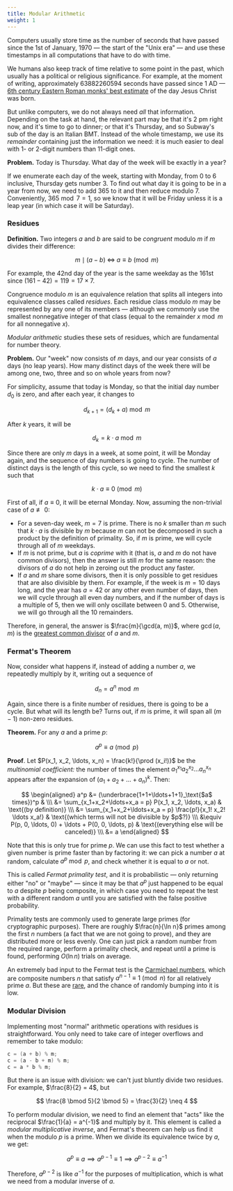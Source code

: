 ```yaml
---
title: Modular Arithmetic
weight: 1
---
```


<!--

TODO: use it in binary exponentiation.

In this section, we are going to discuss some preliminaries before discussing more advanced topics.

we use the 1st of January, 1970 as the start of the "Unix era," and all time computations are usually done relative to that timestamp.

And the beautiful thing about it is that remainders are small and cyclic. Think the hour clock: after 12 there comes 1 again, so the number is always small.

![](../img/clock.gif)

-->

Computers usually store time as the number of seconds that have passed since the 1st of January, 1970 — the start of the "Unix era" — and use these timestamps in all computations that have to do with time.

We humans also keep track of time relative to some point in the past, which usually has a political or religious significance. For example, at the moment of writing, approximately 63882260594 seconds have passed since 1 AD — [6th century Eastern Roman monks' best estimate](https://en.wikipedia.org/wiki/Anno_Domini) of the day Jesus Christ was born.

But unlike computers, we do not always need *all* that information. Depending on the task at hand, the relevant part may be that it's 2 pm right now, and it's time to go to dinner; or that it's Thursday, and so Subway's sub of the day is an Italian BMT. Instead of the whole timestamp, we use its *remainder* containing just the information we need: it is much easier to deal with 1- or 2-digit numbers than 11-digit ones.

**Problem.** Today is Thursday. What day of the week will be exactly in a year?

If we enumerate each day of the week, starting with Monday, from $0$ to $6$ inclusive, Thursday gets number $3$. To find out what day it is going to be in a year from now, we need to add $365$ to it and then reduce modulo $7$. Conveniently, $365 \bmod 7 = 1$, so we know that it will be Friday unless it is a leap year (in which case it will be Saturday).

### Residues

**Definition.** Two integers $a$ and $b$ are said to be *congruent* modulo $m$ if $m$ divides their difference:

$$
m \mid (a - b) \; \Longleftrightarrow \; a \equiv b \pmod m
$$

For example, the 42nd day of the year is the same weekday as the 161st since $(161 - 42) = 119 = 17 \times 7$.

Congruence modulo $m$ is an equivalence relation that splits all integers into equivalence classes called *residues*. Each residue class modulo $m$ may be represented by any one of its members — although we commonly use the smallest nonnegative integer of that class (equal to the remainder $x \bmod m$ for all nonnegative $x$).

<!--

Equivalently, the *remainders* of their division by $m$ should be equal:

a \bmod m = b \bmod m

Here are a few example of how this can be useful.

-->

*Modular arithmetic* studies these sets of residues, which are fundamental for number theory.

**Problem.** Our "week" now consists of $m$ days, and our year consists of $a$ days (no leap years). How many distinct days of the week there will be among one, two, three and so on whole years from now?

For simplicity, assume that today is Monday, so that the initial day number $d_0$ is zero, and after each year, it changes to

$$
d_{k + 1} = (d_k + a) \bmod m
$$

After $k$ years, it will be

$$
d_k = k \cdot a \bmod m
$$

Since there are only $m$ days in a week, at some point, it will be Monday again, and the sequence of day numbers is going to cycle. The number of distinct days is the length of this cycle, so we need to find the smallest $k$ such that

$$
k \cdot a \equiv 0 \pmod m
$$

First of all, if $a \equiv 0$, it will be eternal Monday. Now, assuming the non-trivial case of $a \not \equiv 0$:

- For a seven-day week, $m = 7$ is prime. There is no $k$ smaller than $m$ such that $k \cdot a$ is divisible by $m$ because $m$ can not be decomposed in such a product by the definition of primality. So, if $m$ is prime, we will cycle through all of $m$ weekdays.
- If $m$ is not prime, but $a$ is *coprime* with it (that is, $a$ and $m$ do not have common divisors), then the answer is still $m$ for the same reason: the divisors of $a$ do not help in zeroing out the product any faster.
- If $a$ and $m$ share some divisors, then it is only possible to get residues that are also divisible by them. For example, if the week is $m = 10$ days long, and the year has $a = 42$ or any other even number of days, then we will cycle through all even day numbers, and if the number of days is a multiple of $5$, then we will only oscillate between $0$ and $5$. Otherwise, we will go through all the $10$ remainders.

Therefore, in general, the answer is $\frac{m}{\gcd(a, m)}$, where $\gcd(a, m)$ is the [greatest common divisor](/hpc/algorithms/gcd/) of $a$ and $m$.

### Fermat's Theorem

Now, consider what happens if, instead of adding a number $a$, we repeatedly multiply by it, writing out a sequence of

$$
d_n = a^n \bmod m
$$

Again, since there is a finite number of residues, there is going to be a cycle. But what will its length be? Turns out, if $m$ is prime, it will span all $(m - 1)$ non-zero residues.

**Theorem.** For any $a$ and a prime $p$:

$$
a^p \equiv a \pmod p
$$

**Proof**. Let $P(x_1, x_2, \ldots, x_n) = \frac{k!}{\prod (x_i!)}$ be the *multinomial coefficient:* the number of times the element $a_1^{x_1} a_2^{x_2} \ldots a_n^{x_n}$ appears after the expansion of $(a_1 + a_2 + \ldots + a_n)^k$. Then:

$$
\begin{aligned}
a^p &= (\underbrace{1+1+\ldots+1+1}_\text{$a$ times})^p &
\\\ &= \sum_{x_1+x_2+\ldots+x_a = p} P(x_1, x_2, \ldots, x_a) & \text{(by definition)}
\\\ &= \sum_{x_1+x_2+\ldots+x_a = p} \frac{p!}{x_1! x_2! \ldots x_a!} & \text{(which terms will not be divisible by $p$?)}
\\\ &\equiv P(p, 0, \ldots, 0) + \ldots + P(0, 0, \ldots, p) & \text{(everything else will be canceled)}
\\\ &= a
\end{aligned}
$$

Note that this is only true for prime $p$. We can use this fact to test whether a given number is prime faster than by factoring it: we can pick a number $a$ at random, calculate $a^{p} \bmod p$, and check whether it is equal to $a$ or not.

This is called *Fermat primality test*, and it is probabilistic — only returning either "no" or "maybe" — since it may be that $a^p$ just happened to be equal to $a$ despite $p$ being composite, in which case you need to repeat the test with a different random $a$ until you are satisfied with the false positive probability.

Primality tests are commonly used to generate large primes (for cryptographic purposes). There are roughly $\frac{n}{\ln n}$ primes among the first $n$ numbers (a fact that we are not going to prove), and they are distributed more or less evenly. One can just pick a random number from the required range, perform a primality check, and repeat until a prime is found, performing $O(\ln n)$ trials on average.

An extremely bad input to the Fermat test is the [Carmichael numbers](https://en.wikipedia.org/wiki/Carmichael_number), which are composite numbers $n$ that satisfy $a^{n-1} \equiv 1 \pmod n$ for all relatively prime $a$. But these are [rare](https://oeis.org/A002997), and the chance of randomly bumping into it is low.

### Modular Division

Implementing most "normal" arithmetic operations with residues is straightforward. You only need to take care of integer overflows and remember to take modulo:

```c++
c = (a + b) % m;
c = (a - b + m) % m;
c = a * b % m;
```

But there is an issue with division: we can't just bluntly divide two residues. For example, $\frac{8}{2} = 4$, but

$$
\frac{8 \bmod 5}{2 \bmod 5} = \frac{3}{2} \neq 4
$$

To perform modular division, we need to find an element that "acts" like the reciprocal $\frac{1}{a} = a^{-1}$ and multiply by it. This element is called a *modular multiplicative inverse*, and Fermat's theorem can help us find it when the modulo $p$ is a prime. When we divide its equivalence twice by $a$, we get:

$$
a^p \equiv a \implies a^{p-1} \equiv 1 \implies a^{p-2} \equiv a^{-1}
$$

Therefore, $a^{p-2}$ is like $a^{-1}$ for the purposes of multiplication, which is what we need from a modular inverse of $a$.

